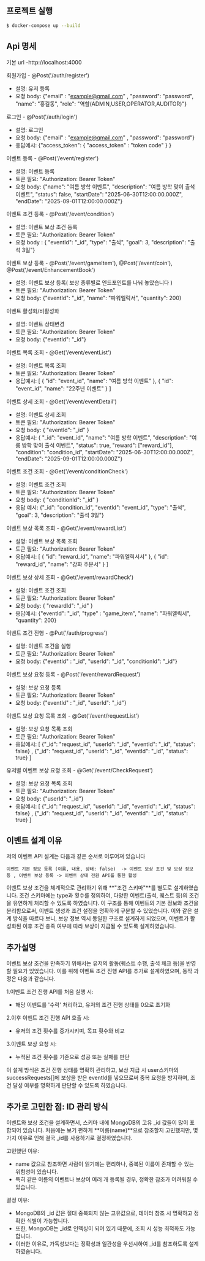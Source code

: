
## 프로젝트 실행

```bash
$ docker-compose up --build
```


## Api 명세

기본 url
-http://localhost:4000

회원가입 - @Post('/auth/register') 
- 설명: 유저 등록
- 요청 body: {"email" : "example@gmail.com" , "password": "password", "name": "홍길동", "role": "역할(ADMIN,USER,OPERATOR,AUDITOR)"}

로그인 - @Post('/auth/login')
- 설명: 로그인
- 요청 body: {"email" : "example@gmail.com" , "password": "password"}
- 응답예시: {"access_token": { "access_token" : "token code" } }

이벤트 등록 - @Post('/event/register')
- 설명: 이벤트 등록
- 토큰 필요: "Authorization: Bearer Token"
- 요청 body: {"name": "여름 방학 이벤트", "description": "여름 방학 맞이 출석 이벤트", "status": false, 
              "startDate": "2025-06-30T12:00:00.000Z", "endDate": "2025-09-01T12:00:00.000Z"}

이벤트 조건 등록 - @Post('/event/condition')
- 설명: 이벤트 보상 조건 등록
- 토큰 필요: "Authorization: Bearer Token"
- 요청 body : { "eventId": "_id", "type": "출석", "goal": 3, "description": "출석 3일"}

이벤트 보상 등록 - @Post('/event/gameItem'), @Post('/event/coin'), @Post('/event/EnhancementBook')
- 설명: 이벤트 보상 등록( 보상 종류별로 엔드포인트를 나눠 놓았습니다 )
- 토큰 필요: "Authorization: Bearer Token"
- 요청 body: {"eventId": "_id", "name": "파워엘릭서", "quantity": 200}

이벤트 활성화/비활성화
- 설명: 이벤트 상태변경
- 토큰 필요: "Authorization: Bearer Token"
- 요청 body: {"eventId": "_id"}

이벤트 목록 조회 - @Get('/event/eventList')
- 설명: 이벤트 목록 조회
- 토큰 필요: "Authorization: Bearer Token"
- 응답예시: [ { "id": "event_id", "name": "여름 방학 이벤트" }, { "id": "event_id", "name": "22주년 이벤트" } ]

이벤트 상세 조회 - @Get('/event/eventDetail')
- 설명: 이벤트 상세 조회
- 토큰 필요: "Authorization: Bearer Token"
- 요청 body: { "eventId": "_id" }
- 응답예시: { "_id": "event_id", "name": "여름 방학 이벤트", "description": "여름 방학 맞이 출석 이벤트", "status": true, 
              "reward": ["reward_id"], "condition": "condition_id", "startDate": "2025-06-30T12:00:00.000Z", "endDate": "2025-09-01T12:00:00.000Z"}

이벤트 조건 조회 - @Get('/event/conditionCheck')
- 설명: 이벤트 조건 조회
- 토큰 필요: "Authorization: Bearer Token"
- 요청 body: { "conditionId": "_id" }
- 응답 예시: {"_id": "condition_id", "eventId": "event_id", "type": "출석", "goal": 3, "description": "출석 3일"}

이벤트 보상 목록 조회 - @Get('/event/rewardList')
- 설명: 이벤트 보상 목록 조회
- 토큰 필요: "Authorization: Bearer Token"
- 응답예시: [ { "id": "reward_id", "name": "파워엘릭서서" }, { "id": "reward_id", "name": "강화 주문서" } ]

이벤트 보상 상세 조회 - @Get('/event/rewardCheck')
- 설명: 이벤트 조건 조회
- 토큰 필요: "Authorization: Bearer Token"
- 요청 body: { "rewardId": "_id" }
- 응답예시: {"eventId": "_id", "type" : "game_item", "name": "파워엘릭서", "quantity": 200}

이벤트 조건 진행 - @Put('/auth/progress')
- 설명: 이벤트 조건을 실행
- 토큰 필요: "Authorization: Bearer Token"
- 요청 body: {"eventId" : "_id", "userId": "_id", "conditionId": "_id"}

이벤트 보상 요청 등록 - @Post('/event/rewardRequest')
- 설명: 보상 요청 등록
- 토큰 필요: "Authorization: Bearer Token"
- 요청 body: {"eventId" : "_id", "userId": "_id"}

이벤트 보상 요청 목록 조회 - @Get('/event/requestList') 
- 설명: 보상 요청 목록 조회
- 토큰 필요: "Authorization: Bearer Token"
- 응답예시: [ {"_id": "request_id", "userId": "_id", "eventId": "_id", "status": false} , {"_id": "request_id", "userId": "_id", "eventId": "_id", "status": true} ]

유저별 이벤트 보상 요청 조회 - @Get('/event/CheckRequest')
- 설명: 보상 요청 목록 조회
- 토큰 필요: "Authorization: Bearer Token"
- 요청 body: {"userId": "_id"}
- 응답예시: [ {"_id": "request_id", "userId": "_id", "eventId": "_id", "status": false} , {"_id": "request_id", "userId": "_id", "eventId": "_id", "status": true} ]


## 이벤트 설계 이유
저의 이벤트 API 설계는 다음과 같은 순서로 이루어져 있습니다
```
️이벤트 기본 정보 등록 (이름, 내용, 상태: false)  -> 이벤트 보상 조건 및 보상 정보 등 , 이벤트 보상 등록 -> 이벤트 상태 전환 API를 통한 활성  
```
이벤트 보상 조건을 체계적으로 관리하기 위해 **"조건 스키마"**를 별도로 설계하였습니다.
조건 스키마에는 type과 횟수를 정의하여, 다양한 이벤트(출석, 퀘스트 등)의 조건을 유연하게 처리할 수 있도록 하였습니다.
이 구조를 통해 이벤트의 기본 정보와 조건을 분리함으로써, 이벤트 생성과 조건 설정을 명확하게 구분할 수 있었습니다.
이와 같은 설계 방식을 따르다 보니, 보상 정보 역시 동일한 구조로 설계하게 되었으며,
이벤트가 활성화된 이후 조건 충족 여부에 따라 보상이 지급될 수 있도록 설계하였습니다.

## 추가설명
이벤트 보상 조건을 만족하기 위해서는 유저의 활동(퀘스트 수행, 출석 체크 등)을 반영할 필요가 있었습니다.
이를 위해 이벤트 조건 진행 API를 추가로 설계하였으며, 동작 과정은 다음과 같습니다.

1️.이벤트 조건 진행 API를 처음 실행 시:  
   - 해당 이벤트를 '수락' 처리하고, 유저의 조건 진행 상태를 0으로 초기화  

2.이후 이벤트 조건 진행 API 호출 시:  
   - 유저의 조건 횟수를 증가시키며, 목표 횟수와 비교  

3.이벤트 보상 요청 시:  
   - 누적된 조건 횟수를 기준으로 성공 또는 실패를 판단

이 설계 방식은 조건 진행 상태를 명확히 관리하고, 보상 지급 시 user스키마의 successRequests[]에 보상을 받은 eventId를 넣으므로써 중복 요청을 방지하며,
조건 달성 여부를 명확하게 판단할 수 있도록 하였습니다.

## 추가로 고민한 점: ID 관리 방식
이벤트와 보상 조건을 설계하면서, 스키마 내에 MongoDB의 고유 _id 값들이 많이 포함되어 있습니다.
처음에는 보기 편하게 **이름(name)**으로 참조할지 고민했지만, 몇 가지 이유로 인해 결국 _id를 사용하기로 결정하였습니다.

고민했던 이유:
- name 값으로 참조하면 사람이 읽기에는 편리하나, 중복된 이름이 존재할 수 있는 위험성이 있습니다.
- 특히 같은 이름의 이벤트나 보상이 여러 개 등록될 경우, 정확한 참조가 어려워질 수 있습니다.

결정 이유:
- MongoDB의 _id 값은 절대 중복되지 않는 고유값으로, 데이터 참조 시 명확하고 정확한 식별이 가능합니다.
- 또한, MongoDB는 _id로 인덱싱이 되어 있기 때문에, 조회 시 성능 최적화도 가능합니다.
- 이러한 이유로, 가독성보다는 정확성과 일관성을 우선시하여 _id를 참조하도록 설계하였습니다.


